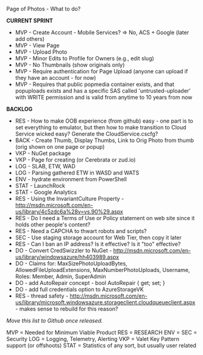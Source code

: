 Page of Photos - What to do?

**CURRENT SPRINT**

- MVP - Create Account - Mobile Services? => No, ACS + Google (later add others)
- MVP - View Page
- MVP - Upload Photo
- MVP - Minor Edits to Profile for Owners (e.g., edit slug)
- MVP - No Thumbnails (show originals only)
- MVP - Require authentication for Page Upload (anyone can upload if they have an account - for now)
- MVP - Requires that public popmedia container exists, and that popuploads exists and has a specific SAS called 'untrusted-uploader' with WRITE permission and is valid from anytime to 10 years from now

**BACKLOG**

- RES - How to make OOB experience (from github) easy - one part is to set everything to emulator, but then how to make transition to Cloud Service wicked easy? Generate the CloudService.cscfg?
- BACK - Create Thumb, Display Thumbs, Link to Orig Photo from thumb (orig shown on one page or popup)
- VKP - NuGet package
- VKP - Page for creating (or Cerebrata or zud.io)
- LOG - SLAB, ETW, WAD
- LOG - Parsing gathered ETW in WASD and WATS
- ENV - hydrate environment from PowerShell
- STAT - LaunchRock
- STAT - Google Analytics
- RES - Using the InvariantCulture Property - http://msdn.microsoft.com/en-us/library/4c5zdc6a%28v=vs.90%29.aspx
- RES - Do I need a Terms of Use or Policy statement on web site since it holds other people's content?
- RES - Need a CAPCHA to thwart robots and scripts?
- SEC - Use staging storage account for Web Tier, then copy it later
- RES - Can I ban an IP address? Is it effective? Is it "too" effective?
- DO - Convert CredSwizzler to NuGet - http://msdn.microsoft.com/en-us/library/windowsazure/hh403989.aspx
- DO - Claims for: MaxSizePhotoUploadBytes, AllowedFileUploadExtensions, MaxNumberPhotoUploads, Username, Roles: Member, Admin, SuperAdmin
- DO - add AutoRepair concept - bool AutoRepair { get; set; }
- DO - add full credentials option to AzureStorageVK
- RES - thread safety - http://msdn.microsoft.com/en-us/library/microsoft.windowsazure.storageclient.cloudqueueclient.aspx - makes sense to rebuild for this reason?

_Move this list to Github once released._


MVP = Needed for Minimum Viable Product
RES = RESEARCH
ENV = 
SEC = Security
LOG = Logging, Telemetry, Alerting
VKP = Valet Key Pattern support (or offshoots)
STAT = Statistics of any sort, but usually user related









